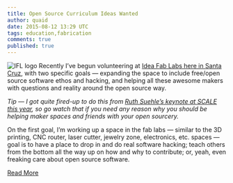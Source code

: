 ```yaml
---
title: Open Source Curriculum Ideas Wanted
author: quaid
date: 2015-08-12 13:29 UTC
tags: education,fabrication
comments: true
published: true
---
```

![IFL logo](blog/IFL-Santa-Cruz-logo.png) Recently I’ve begun volunteering at [Idea Fab Labs here in Santa Cruz](https://santacruz.ideafablabs.com/), with two specific goals — expanding the space to include free/open source software ethos and hacking, and helping all these awesome makers with questions and reality around the open source way.

*Tip — I got quite fired-up to do this from [Ruth Suehle’s keynote at SCALE this year](https://www.youtube.com/watch?v=n1FBGWrX_n0), so go watch that if you need any reason why you should be helping maker spaces and friends with your open sourcery.*

On the first goal, I’m working up a space in the fab labs — similar to the 3D printing, CNC router, laser cutter, jewelry zone, electronics, etc. spaces — goal is to have a place to drop in and do real software hacking; teach others from the bottom all the way up on how and why to contribute; or, yeah, even freaking care about open source software.

[Read More](http://iquaid.org/2015/08/11/open-source-curriculum-at-idea-fab-labs/)

